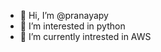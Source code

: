 - 👋 Hi, I’m @pranayapy
- 👀 I’m interested in python 
- 🌱 I’m currently intrested in AWS

<!---
pranayapy/pranayapy is a ✨ special ✨ repository because its `README.md` (this file) appears on your GitHub profile.
You can click the Preview link to take a look at your changes.
--->
